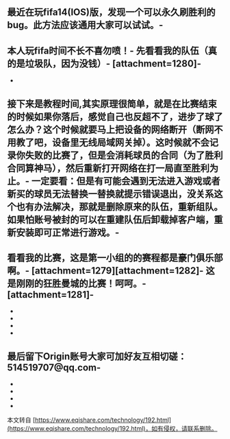 最近在玩fifa14(IOS)版，发现一个可以永久刷胜利的bug。此方法应该通用大家可以试试。-
-
本人玩fifa时间不长不喜勿喷！-
先看看我的队伍（真的是垃圾队，因为没钱）-
\[attachment=1280\]-
-
-
 接下来是教程时间,其实原理很简单，就是在比赛结束的时候如果你落后，感觉自己也反超不了，进步了球了怎么办？这个时候就要**马上把设备的网络断开**（断网不用教了吧，设备里无线局域网关掉）。这时候就不会记录你失败的比赛了，但是会消耗球员的合同（为了胜利合同算神马），然后重新打开网络在打一局直至胜利为止。-
 一定要看：但是有可能会遇到**无法进入游戏**或者**新买的球员无法替换**一替换就提示错误退出，没关系这个也有办法解决，那就是**删除原来的队伍，重新组队**。如果怕账号被封的可以在重建队伍后卸载掉客户端，重新安装即可正常进行游戏。-
-
看看我的比赛，这是第一小组的的赛程都是豪门俱乐部啊。-
\[attachment=1279\]\[attachment=1282\]-
这是刚刚的狂胜曼城的比赛！呵呵。-
\[attachment=1281\]-
-
-
-
-
-
最后留下Origin账号大家可加好友互相切磋：514519707@qq.com-
-
-
-
-

-

本文转自 [https://www.eqishare.com/technology/192.html](https://www.eqishare.com/technology/192.html)，如有侵权，请联系删除。